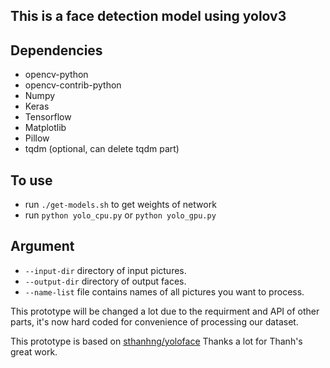 ## This is a face detection model using yolov3

## Dependencies
+ opencv-python
+ opencv-contrib-python
+ Numpy
+ Keras
+ Tensorflow
+ Matplotlib
+ Pillow
+ tqdm (optional, can delete tqdm part)

## To use
+ run ```./get-models.sh``` to get weights of network
+ run ```python yolo_cpu.py``` or ```python yolo_gpu.py```

## Argument
+ ``` --input-dir ``` directory of input pictures.
+ ``` --output-dir ``` directory of output faces.
+ ``` --name-list ``` file contains names of all pictures you want to process.

This prototype will be changed a lot due to the requirment and API of other parts, it's now hard coded for convenience of processing our dataset.

This prototype is based on [sthanhng/yoloface](https://github.com/sthanhng/yoloface)
Thanks a lot for Thanh's great work.
